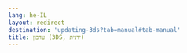 ```yaml
---
lang: he-IL
layout: redirect
destination: 'updating-3ds?tab=manual#tab-manual'
title: עדכון (3DS, ידנית)
---
```



